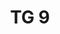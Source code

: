 ---
id: f07292c7-8927-497a-960d-fd01c5dde15f
blueprint: object
type: tiefgaragenparkplatz
number: TG 9
floor: ug
price: 40000
state: available
title: TG 9
updated_by: c2f8321e-be41-4d83-b9ee-8136dba46b39
updated_at: 1713345528
---